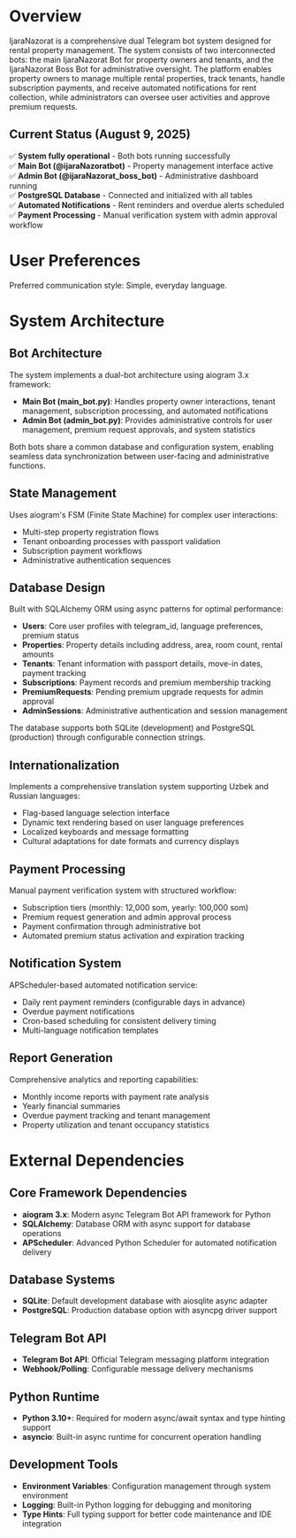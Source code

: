 # Overview

IjaraNazorat is a comprehensive dual Telegram bot system designed for rental property management. The system consists of two interconnected bots: the main IjaraNazorat Bot for property owners and tenants, and the IjaraNazorat Boss Bot for administrative oversight. The platform enables property owners to manage multiple rental properties, track tenants, handle subscription payments, and receive automated notifications for rent collection, while administrators can oversee user activities and approve premium requests.

## Current Status (August 9, 2025)
✅ **System fully operational** - Both bots running successfully  
✅ **Main Bot (@ijaraNazoratbot)** - Property management interface active  
✅ **Admin Bot (@ijaraNazorat_boss_bot)** - Administrative dashboard running  
✅ **PostgreSQL Database** - Connected and initialized with all tables  
✅ **Automated Notifications** - Rent reminders and overdue alerts scheduled  
✅ **Payment Processing** - Manual verification system with admin approval workflow

# User Preferences

Preferred communication style: Simple, everyday language.

# System Architecture

## Bot Architecture
The system implements a dual-bot architecture using aiogram 3.x framework:
- **Main Bot (main_bot.py)**: Handles property owner interactions, tenant management, subscription processing, and automated notifications
- **Admin Bot (admin_bot.py)**: Provides administrative controls for user management, premium request approvals, and system statistics

Both bots share a common database and configuration system, enabling seamless data synchronization between user-facing and administrative functions.

## State Management
Uses aiogram's FSM (Finite State Machine) for complex user interactions:
- Multi-step property registration flows
- Tenant onboarding processes with passport validation
- Subscription payment workflows
- Administrative authentication sequences

## Database Design
Built with SQLAlchemy ORM using async patterns for optimal performance:
- **Users**: Core user profiles with telegram_id, language preferences, premium status
- **Properties**: Property details including address, area, room count, rental amounts
- **Tenants**: Tenant information with passport details, move-in dates, payment tracking
- **Subscriptions**: Payment records and premium membership tracking
- **PremiumRequests**: Pending premium upgrade requests for admin approval
- **AdminSessions**: Administrative authentication and session management

The database supports both SQLite (development) and PostgreSQL (production) through configurable connection strings.

## Internationalization
Implements a comprehensive translation system supporting Uzbek and Russian languages:
- Flag-based language selection interface
- Dynamic text rendering based on user language preferences
- Localized keyboards and message formatting
- Cultural adaptations for date formats and currency displays

## Payment Processing
Manual payment verification system with structured workflow:
- Subscription tiers (monthly: 12,000 som, yearly: 100,000 som)
- Premium request generation and admin approval process
- Payment confirmation through administrative bot
- Automated premium status activation and expiration tracking

## Notification System
APScheduler-based automated notification service:
- Daily rent payment reminders (configurable days in advance)
- Overdue payment notifications
- Cron-based scheduling for consistent delivery timing
- Multi-language notification templates

## Report Generation
Comprehensive analytics and reporting capabilities:
- Monthly income reports with payment rate analysis
- Yearly financial summaries
- Overdue payment tracking and tenant management
- Property utilization and tenant occupancy statistics

# External Dependencies

## Core Framework Dependencies
- **aiogram 3.x**: Modern async Telegram Bot API framework for Python
- **SQLAlchemy**: Database ORM with async support for database operations
- **APScheduler**: Advanced Python Scheduler for automated notification delivery

## Database Systems
- **SQLite**: Default development database with aiosqlite async adapter
- **PostgreSQL**: Production database option with asyncpg driver support

## Telegram Bot API
- **Telegram Bot API**: Official Telegram messaging platform integration
- **Webhook/Polling**: Configurable message delivery mechanisms

## Python Runtime
- **Python 3.10+**: Required for modern async/await syntax and type hinting support
- **asyncio**: Built-in async runtime for concurrent operation handling

## Development Tools
- **Environment Variables**: Configuration management through system environment
- **Logging**: Built-in Python logging for debugging and monitoring
- **Type Hints**: Full typing support for better code maintenance and IDE integration